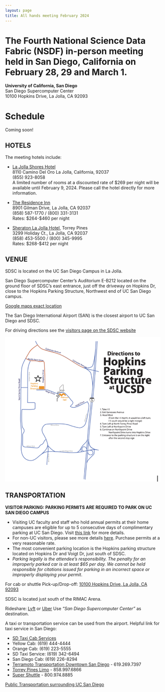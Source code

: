 ```yaml
---
layout: page
title: All hands meeting February 2024
---
```


# The Fourth National Science Data Fabric (NSDF) in-person meeting held in San Diego, California on February 28, 29 and March 1.

**University of California, San Diego** <br>
San Diego Supercomputer Center<br>
10100 Hopkins Drive, La Jolla, CA 92093<br>

<!-- # Keynote

Keynote Speaker: **Maria Elena Monzani, Stanford U.**

Title: *Data-Intensive search for Dark Matter with the LUX-ZEPLIN experiment*


<img src="assets/images/monzani.jpg" align=center/>

### Abstract

The nature and origin of dark matter are among the most compelling mysteries of contemporary science. There is strong evidence for dark matter from its role in shaping the galaxies and galaxy clusters that we observe in the universe. Still, physicists have tried to detect dark matter particles for over three decades with little success.

This talk will describe the leading effort in that search, the LUX-ZEPLIN (LZ) detector. LZ is an instrument that is superlative in many ways. It consists of 10 tons of liquified xenon gas, maintained at almost atomic purity and stored in a refrigerated titanium cylinder a mile underground in a former gold mine in Lead, South Dakota.

​During its science run, LZ is projected to accumulate a massive dataset of many petabytes of data and record several billions of particle interactions, only a handful of which might be produced by potential dark matter candidates (if nature cooperates). Identifying the dark matter signals in this amassment of data represents an extreme “needle in a haystack” problem and requires leveraging advanced detector design and state-of-the-art machine learning algorithms. The talk will present challenges in constructing this large-scale underground experiment and interpreting its data, along with the prospects LZ presents for finally discovering the dark matter particle and recently released results from its initial search for new physics.

### Bio

Maria Elena Monzani is a dark matter data wrangler. Her research field is Astroparticle physics, which focuses on topics at the intersection between particle physics and astrophysics/cosmology, using the tools of data-intensive science. She received a dual Ph.D. from the University of Milano and the University of Paris 7, performing research with the Borexino experiment that measured neutrinos produced by the Sun. She then held a postdoctoral position at Columbia University before joining SLAC in 2007 to work on the Fermi Gamma-ray Space Telescope. Today, Monzani is a lead scientist at SLAC and a senior Kavli Institute for Particle Astrophysics and Cosmology member at Stanford. She leads the software computing effort for the LZ Dark Matter Experiment and the science operations team for the Fermi satellite. She is also an Adjunct Scholar at the Vatican Observatory and enjoys discussing the shared philosophical foundations of scientific and religious endeavors. -->

# Schedule

Coming soon!

<!-- ## Wed April 12

**Session 1 - Welcome, Vision, and Keynote (Session Chair: Michela Taufer)**

|----|----|---|
| U Utah | Valerio Pascucci <br>*The state of NSDF* <br>[![DOI](https://zenodo.org/badge/DOI/10.5281/zenodo.7829832.svg)](https://doi.org/10.5281/zenodo.7829832) <br>| <a href='https://docs.google.com/presentation/d/1Vrp5cH68LFQ5J0d4HxVCT6urby66COJR/edit?usp=sharing&ouid=107233031276525693779&rtpof=true&sd=true'><img width=300 src="/assets/misc/ahm3/session1-pascucci.png"></a> |
| UCSD | Frank Wuerthwein <br>*Updates on NRP* <br>[![DOI](https://zenodo.org/badge/DOI/10.5281/zenodo.7859290.svg)](https://doi.org/10.5281/zenodo.7859290)| <a href='https://docs.google.com/presentation/d/1eDih-J_uJbcZb_O-Kiz5TdoJ2bDFQzNO/edit?usp=sharing&ouid=107233031276525693779&rtpof=true&sd=true'> <img width=300 src="/assets/misc/ahm3/session1-frank.png"></a> |
| Stanford U. | Maria Elena Monzani <br>*Data-Intensive search for Dark Matter with the LUX-ZEPLIN experiment* <br> [![DOI](https://zenodo.org/badge/DOI/10.5281/zenodo.7859311.svg)](https://doi.org/10.5281/zenodo.7859311)| <a href='https://docs.google.com/presentation/d/1liIPMJiUw5qF4DS-fRF9oiDHFpzG-I01/edit?usp=sharing&ouid=107233031276525693779&rtpof=true&sd=true'><img width=300 src="/assets/misc/ahm3/session1-monzani.png"></a> |


**Session 2 (Session Chair: Valerio Pascucci)**

|----|----|---|
|Alluxio | Shouwei Chen <br> *How to Bring Data Locality to I/O-intensive Workloads on Cloud* <br> [![DOI](https://zenodo.org/badge/DOI/10.5281/zenodo.7859331.svg)](https://doi.org/10.5281/zenodo.7859331)| <a href='https://docs.google.com/presentation/d/1y_u3vR-BVGq9dA0ElKUHSW1K79xBTlhxMTPfA3OQY-8/edit?usp=sharing'><img width=300 src="/assets/misc/ahm3/session2-chen.png"></a> |
|U Utah | Aashish Panta <br> *Testing Compressions with OpenVisus* <br> [![DOI](https://zenodo.org/badge/DOI/10.5281/zenodo.7829901.svg)](https://doi.org/10.5281/zenodo.7829901)| <a href='https://docs.google.com/presentation/d/1PzlsbG2waIoe2q_M2lyW5PNnsDTro_Ac/edit?usp=sharing&ouid=107233031276525693779&rtpof=true&sd=true'><img width=300 src="/assets/misc/ahm3/session2-aashish.png"></a> |
|SEAL Storage | Sal Malik <br> *Web3 in the Real World: Decentralized Cloud Storage Use Cases* <br> [![DOI](https://zenodo.org/badge/DOI/10.5281/zenodo.7859341.svg)](https://doi.org/10.5281/zenodo.7859341) | <a href='https://docs.google.com/presentation/d/1nRdtZJedoXDNZwezj2lEJxFzODrgnhrm/edit?usp=sharing&ouid=107233031276525693779&rtpof=true&sd=true'><img width=300 src="/assets/misc/ahm3/session2-sal.png"></a> |
|Alluxio | Bin Fan <br> *Efficient Data Access and Migration Across Clouds* <br> [![DOI](https://zenodo.org/badge/DOI/10.5281/zenodo.7859354.svg)](https://doi.org/10.5281/zenodo.7859354) | <a href='https://docs.google.com/presentation/d/1-_tEMJxH-R1jr6ciwalYGlNpaGkU1mbE499yDdRSLVE/edit?usp=sharing'><img width=300 src="/assets/misc/ahm3/session2-bin.png"></a> |
|protocol.ai | Kenton Langstroth <br> *Filecoin for researchers* <br> [![DOI](https://zenodo.org/badge/DOI/10.5281/zenodo.7859380.svg)](https://doi.org/10.5281/zenodo.7859380)| <a href='https://docs.google.com/presentation/d/1rAPq1GMYytsb1F_gyH3QsSSdEJAaeWkWGuzXmBKv1cI/edit?usp=sharing'><img width=300 src="/assets/misc/ahm3/session2-kenton.png"></a> |
|UCSD | Karen Stocks <br> *R2R Challenges managing large data from the US Academic Research Fleet* <br> [![DOI](https://zenodo.org/badge/DOI/10.5281/zenodo.7859394.svg)](https://doi.org/10.5281/zenodo.7859394)| <a href='https://docs.google.com/presentation/d/1QMASBjsJfO2XWnPf_E-djwnULGWNwCLeZgsrdeYXMn0/edit?usp=sharing'><img width=300 src="/assets/misc/ahm3/session2-karen.png"></a> |


**Session 3 (Session Chair: Ivan Rodero)**

|----|----|---|
|U Hawaii | Sean Cleveland <br> *Needs for pacific regional CI* <br> [![DOI](https://zenodo.org/badge/DOI/10.5281/zenodo.7859407.svg)](https://doi.org/10.5281/zenodo.7859407)| <a href='https://docs.google.com/presentation/d/1EN4VtpcjHZ2ZGHaDMCJ0yU5QYZbF64_h/edit?usp=sharing&ouid=107233031276525693779&rtpof=true&sd=true'><img width=300 src="/assets/misc/ahm3/session3-sean.png"></a> |
|UCSD | Amarnath Gupta <br> *A Data Fabric For Social Good?* <br> [![DOI](https://zenodo.org/badge/DOI/10.5281/zenodo.7859415.svg)](https://doi.org/10.5281/zenodo.7859415)| <a href='https://docs.google.com/presentation/d/13qu2bNhrsyH0fIAPpAGfxbflsg1NtSZV/edit?usp=sharing&ouid=107233031276525693779&rtpof=true&sd=true'><img width=300 src="/assets/misc/ahm3/session3-gupta.png"></a> |
|LLNL | Peer-Timo Bremer <br> *Distributed Data Access in the National Security Complex* <br> [![DOI](https://zenodo.org/badge/DOI/10.5281/zenodo.7859479.svg)](https://doi.org/10.5281/zenodo.7859479)| <a href='https://docs.google.com/presentation/d/1efKdNPvwuUmb0JP7KQffubtUfbOlwsey/edit?usp=sharing&ouid=107233031276525693779&rtpof=true&sd=true'><img width=300 src="/assets/misc/ahm3/session3-timo.png"></a> |
|U Chicago | Kyle <br> *Linking scientific instruments and computation: Patterns, technologies, and experiences* <br> [![DOI](https://zenodo.org/badge/DOI/10.5281/zenodo.7859486.svg)](https://doi.org/10.5281/zenodo.7859486)| <a href='https://drive.google.com/file/d/1LfbMxXd-Fzg4vH1RvQHbF3Lo1Y4ffBtt/view?usp=sharing'><img width=300 src="/assets/misc/ahm3/session3-globus.png"></a> |
|UCSD,OSG | Fabio Andrijauskas <br> *Open Science Data Federation* <br> [![DOI](https://zenodo.org/badge/DOI/10.5281/zenodo.7859490.svg)](https://doi.org/10.5281/zenodo.7859490) | <a href='https://drive.google.com/file/d/1QHJs33ZpgqUr44uwIYjOX_Z4gom4ewSC/view?usp=sharing'><img width=300 src="/assets/misc/ahm3/session3-fabio.png"></a> |
|NCSA | Luigi Marini <br> *Clowder: Open Source, Customizable, Data and Workflow Management* <br> [![DOI](https://zenodo.org/badge/DOI/10.5281/zenodo.7859494.svg)](https://doi.org/10.5281/zenodo.7859494) | <a href='https://docs.google.com/presentation/d/1QcR3zbXshZM0CtATOK0NSJB-4qpuMIse/edit?usp=sharing&ouid=107233031276525693779&rtpof=true&sd=true'><img width=300 src="/assets/misc/ahm3/session3-marini.png"></a> |

**Session 4 (Session Chair: Christine Kirkpatrick)**

|----|----|---|
|U Utah | Attila Gyulassy<br> *Community Feedback on Data Worflows* <br> [![DOI](https://zenodo.org/badge/DOI/10.5281/zenodo.7829907.svg)](https://doi.org/10.5281/zenodo.7829907)| <a href='https://docs.google.com/presentation/d/1bTHh2kITOVk1exE0UiwuQ4iCqE7T-twm/edit?usp=sharing&ouid=107233031276525693779&rtpof=true&sd=true'><img width=300 src="/assets/misc/ahm3/session4-attila.png"></a> |
|U Utah | Ivan Rodero <br> *NSDF Authentication and Authorization Infrastructure* <br> [![DOI](https://zenodo.org/badge/DOI/10.5281/zenodo.7829909.svg)](https://doi.org/10.5281/zenodo.7829909)| <a href='https://drive.google.com/file/d/15VJNdopfGC1CvjMnwRj1RyFcSx8MDKPS/view?usp=sharing'><img width=300 src="/assets/misc/ahm3/session4-ivan.png"></a> |
|Sandia National Labs | Jay Lofstead<br> *Metadata Management to Aid Data Discovery* <br>[![DOI](https://zenodo.org/badge/DOI/10.5281/zenodo.7859498.svg)](https://doi.org/10.5281/zenodo.7859498) | <a href='https://docs.google.com/presentation/d/1ucz-N6V5rH4NMZyuyzMite-qoEytToAE/edit?usp=sharing&ouid=107233031276525693779&rtpof=true&sd=true'><img width=300 src="/assets/misc/ahm3/session4-jay.png"></a> |
|U Utah | Giorgio Scorzelli<br>*Updates on the NSDF OpenVisus* <br>[![DOI](https://zenodo.org/badge/DOI/10.5281/zenodo.7829859.svg)](https://doi.org/10.5281/zenodo.7829859)| <a href='https://docs.google.com/presentation/d/1e4SRGw9x43vjrmZXfszROU4Qnxg3LmJ9/edit?usp=sharing&ouid=107233031276525693779&rtpof=true&sd=true'><img width=300 src="/assets/misc/ahm3/session4-giorgio.png"></a> |
|UTK | Heberth Martinez<br>*Monitoring Latency and Throughput across Distributed Resources in NSDF* <br> [![DOI](https://zenodo.org/badge/DOI/10.5281/zenodo.7829931.svg)](https://doi.org/10.5281/zenodo.7829931) | <a href='https://docs.google.com/presentation/d/1PkXji5O-6Bk3CJxqRr_DYwjEh5ldejAR/edit?usp=sharing&ouid=107233031276525693779&rtpof=true&sd=true'><img width=300 src="/assets/misc/ahm3/session4-heberth.png"></a> |
|UTK | Jakob Luettgau <br> *Updates on the NSDF Catalog* <br> [![DOI](https://zenodo.org/badge/DOI/10.5281/zenodo.7829935.svg)](https://doi.org/10.5281/zenodo.7829935) | <a href='https://docs.google.com/presentation/d/1rBD68-enTu7qoHwFXHMr0SHX_RrXGZQl/edit?usp=sharing&ouid=107233031276525693779&rtpof=true&sd=true'><img width=300 src="/assets/misc/ahm3/session4-jakob.png"></a> |

*NSDF Dinner*

## Thursday April 13

**Session 5 (Session Chair: Glenn Tarcea)**

|----|----|---|
|UCSD | Michael Corn<br>*Framing Research Security and a discussion of risk identification* <br>[![DOI](https://zenodo.org/badge/DOI/10.5281/zenodo.7859507.svg)](https://doi.org/10.5281/zenodo.7859507) | <a href='https://docs.google.com/presentation/d/1sAFLGzNeQAn5ELQF2pXbKPpCl9bV6mCQ/edit?usp=sharing&ouid=107233031276525693779&rtpof=true&sd=true'><img width=300 src="/assets/misc/ahm3/session4-michael.png"></a> |
|Utah State U. | Steve Petruzza <br> *Portability of applications to heterogeneous systems and exascale systems* <br> [![DOI](https://zenodo.org/badge/DOI/10.5281/zenodo.7829921.svg)](https://doi.org/10.5281/zenodo.7829921)| <a href='https://drive.google.com/file/d/1ZzGVM73LwWSgjS4-vIbf8UI3JVmVlghg/view?usp=sharing'><img width=300 src="/assets/misc/ahm3/session5-steve.png"></a> |
|SDSC/UC San Diego | Christine Kirkpatrick<br>*Tailoring the National Science Data Fabric to Open Science & FAIR Aims* <br> [![DOI](https://zenodo.org/badge/DOI/10.5281/zenodo.7859511.svg)](https://doi.org/10.5281/zenodo.7859511) | <a href='https://docs.google.com/presentation/d/1TxkQ4WJ2bqzahLrDE8mmTg5aOo51YCG2/edit?usp=sharing&ouid=107233031276525693779&rtpof=true&sd=true'><img width=300 src="/assets/misc/ahm3/session5-christine.png"></a> |
|Morgridge | Brian Bockelman <br> *Kingfisher: Storage Management for Data Federations* <br> [![DOI](https://zenodo.org/badge/DOI/10.5281/zenodo.7859520.svg)](https://doi.org/10.5281/zenodo.7859520) | <a href='https://drive.google.com/file/d/17d2ekWwCOIqIWW_fbkO1cywv1DZ3T3Sg/view?usp=sharing'><img width=300 src="/assets/misc/ahm3/session5-brian.png"></a> |
|Ronin Institute | Douglas Fils <br>*Leveraging Structured Data on the Web to address FAIR Principles* <br> [![DOI](https://zenodo.org/badge/DOI/10.5281/zenodo.7859526.svg)](https://doi.org/10.5281/zenodo.7859526) | <a href='https://docs.google.com/presentation/d/1cGCibY3mAzEd3ivHqPRjeDI28IVsV_d-/edit?usp=sharing&ouid=107233031276525693779&rtpof=true&sd=true'><img width=300 src="/assets/misc/ahm3/session5-fils.png"></a> |


**Session 6 (Session Chair: Jakob Luettgau)**

|----|----|---|
|NVIDIA | Pavol Klacansky <br>*Building a large scale community data portal with commodity hardware* <br> [![DOI](https://zenodo.org/badge/DOI/10.5281/zenodo.7859528.svg)](https://doi.org/10.5281/zenodo.7859528) | <a href='https://docs.google.com/presentation/d/1lw2YGtwfS-hdcVqjwy-HBW53uDTheo98/edit?usp=sharing&ouid=107233031276525693779&rtpof=true&sd=true'><img width=300 src="/assets/misc/ahm3/session6-pavol.png"></a> |
|U Utah | Owen Koppe <br> *The NSDF-Data-Portal* <br>[![DOI](https://zenodo.org/badge/DOI/10.5281/zenodo.7829871.svg)](https://doi.org/10.5281/zenodo.7829871)| <a href='https://docs.google.com/presentation/d/1IT-qWOPq7Sc-5o59BxqZxTBlNBa91fDdgPVIVeioXQE/edit?usp=sharing'><img width=300 src="/assets/misc/ahm3/session6-owen.png"></a> |
|UTK | Paula Olaya <br> *Composing Scientific Workflows in the Cloud at Large Scale* <br> [![DOI](https://zenodo.org/badge/DOI/10.5281/zenodo.7829927.svg)](https://doi.org/10.5281/zenodo.7829927) | <a href='https://docs.google.com/presentation/d/1PtG6kYeBiPmxt2XdZwcR21du1Eb3QfEP/edit?usp=sharing&ouid=107233031276525693779&rtpof=true&sd=true'><img width=300 src="/assets/misc/ahm3/session6-paula.png"></a> |
|U Michigan | Glenn Tarcea <br>*Materials Commons Updates and Thinking Big By Thinking Small* <br> [![DOI](https://zenodo.org/badge/DOI/10.5281/zenodo.7829949.svg)](https://doi.org/10.5281/zenodo.7829949)| <a href='https://docs.google.com/presentation/d/1A05V3egl_p65ZAPBz4MWTLx0S4tHdvz-N9A8D5fRKrk/edit?usp=sharing'><img width=300 src="/assets/misc/ahm3/session6-glenn.png"></a> |
|Cornell, CHESS | Devin Bougie <br> *The CHESS - NSDF Collaboration: Updates* <br>[![DOI](https://zenodo.org/badge/DOI/10.5281/zenodo.7859535.svg)](https://doi.org/10.5281/zenodo.7859535) | <a href='https://drive.google.com/file/d/1q6NSGaWt32eBJvOsrzPqnBFK7L38Dy65/view?usp=sharing'><img width=300 src="/assets/misc/ahm3/session6-devin.png"></a> |
| Hawaii | Curt Dodds <br>*Everything, Everywhere All at Once, All the Time - Challenges for Astronomy* <br> [![DOI](https://zenodo.org/badge/DOI/10.5281/zenodo.7859539.svg)](https://doi.org/10.5281/zenodo.7859539) | <a href='https://docs.google.com/presentation/d/1cCC3aDZJQqY_8o3uU4nsRR86meK8-KHe/edit?usp=sharing&ouid=107233031276525693779&rtpof=true&sd=true'><img width=300 src="/assets/misc/ahm3/session6-curt.png"></a> |  -->

<!-- ## LODGING

The NSDF AHM will not have a dedicated room block; however, there are a number of hotels near the SDSC. -->

## HOTELS

The meeting hotels include:

- [La Jolla Shores Hotel](https://www.ljshoreshotel.com/?gad_source=1&gclid=CjwKCAiAg9urBhB_EiwAgw88mS2u7SZ5x3zWrnbHdUaFg46MNv6zQi93bOsM5IWg7fVdsmn9Yxz-wBoC34UQAvD_BwE)<br>8110 Camino Del Oro La Jolla, California, 92037 <br>
  (855) 923-8058<br>
  A limited number of rooms at a discounted rate of \$269 per night will be available until February 9, 2024. Please call the hotel directly for more information.<br>

- [The Residence Inn](https://www.marriott.com/en-us/hotels/lajca-residence-inn-san-diego-la-jolla) <br>
  8901 Gilman Drive, La Jolla, CA 92037 <br>
  (858) 587-1770 / (800) 331-3131<br>
  Rates: \$264-\$460 per night <br>

- [Sheraton La Jolla Hotel](https://www.marriott.com/en-us/hotels/sanjs-sheraton-la-jolla-hotel), Torrey Pines <br>
  3299 Holiday Ct., La Jolla, CA 92037<br>
  (858) 453-5500 / (800) 345-9995<br>
  Rates: \$268-\$412 per night <br>

## VENUE

SDSC is located on the UC San Diego Campus in La Jolla.

San Diego Supercomputer Center’s Auditorium E-B212 located on the ground floor of SDSC’s east entrance, just off the driveway on Hopkins Dr, close to the Hopkins Parking Structure, Northwest end of UC San Diego campus.

[Google maps exact location](https://www.google.com/maps/place/32%C2%B053'04.0%22N+117%C2%B014'20.9%22W/@32.884443,-117.2413197,17z/data=!3m1!4b1!4m5!3m4!1s0x0:0x0!8m2!3d32.884443!4d-117.239131)

The San Diego International Airport (SAN) is the closest airport to UC San Diego and SDSC.

For driving directions see the [visitors page on the SDSC website](http://www.sdsc.edu/about_sdsc/visitor_info.html)

<img src="/assets/images/ucsd-parking.png" />

## TRANSPORTATION

**VISITOR PARKING: PARKING PERMITS ARE REQUIRED TO PARK ON UC SAN DIEGO CAMPUS**

- Visiting UC faculty and staff who hold annual permits at their home campuses are eligible for up to 5 consecutive days of complimentary parking at UC San Diego.
  Visit [this link](http://transportation.ucsd.edu/parking/visitor/reciprocity.html) for more details.
- For non-UC visitors, please see more details [here](http://transportation.ucsd.edu/parking/visitor/conference.html). Purchase permits at a very reasonable rate.
- The most convenient parking location is the Hopkins parking structure located on Hopkins Dr and Voigt Dr, just south of SDSC.
- _Parking legally is the attendee’s responsibility. The penalty for an improperly parked car is at least $65 per day. We cannot be held responsible for citations issued for parking in an incorrect space or improperly displaying your permit_.

For cab or shuttle Pick-up/Drop-off: [10100 Hopkins Drive, La Jolla, CA 92093](https://www.google.com/maps?q=San+Diego+Supercomputer+Center,+10100+Hopkins+Drive,+La+Jolla,+CA&hl=en&sll=32.824552,-117.108978&sspn=0.439681,0.874786&oq=san&hq=San+Diego+Supercomputer+Center,+10100+Hopkins+Drive,+La+Jolla,+CA&t=m&z=14)

SDSC is located just south of the RIMAC Arena.

Rideshare: [Lyft](https://www.lyft.com/rider) or [Uber](https://www.uber.com/us/en/ride/) Use _“San Diego Supercomputer Center”_ as destination.

A taxi or transportation service can be used from the airport.
Helpful link for taxi service in San Diego:

- [SD Taxi Cab Services](http://www.taxifarefinder.com/)
- Yellow Cab: (619) 444-4444
- Orange Cab: (619) 223-5555
- SD Taxi Service: (619) 342-6494
- San Diego Cab: (619) 226-8294
- [Terramoto Transportation Downtown San Diego](http://www.terramoto.net/) - 619.269.7397
- [Torrey Pines Limo](http://www.torreypineslimo.com/) - 858.997.6866
- [Super Shuttle](http://www.supershuttle.com/Locations/SANAirportShuttleSanDiego.aspx) - 800.974.8885

[Public Transportation surrounding UC San Diego](https://transportation.ucsd.edu/alternatives/transit/)

<br><br>
